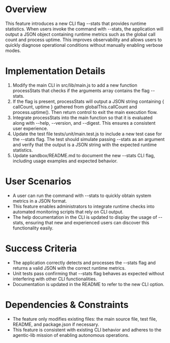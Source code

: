 # Overview
This feature introduces a new CLI flag --stats that provides runtime statistics. When users invoke the command with --stats, the application will output a JSON object containing runtime metrics such as the global call count and process uptime. This improves observability and allows users to quickly diagnose operational conditions without manually enabling verbose modes.

# Implementation Details
1. Modify the main CLI in src/lib/main.js to add a new function processStats that checks if the arguments array contains the flag --stats.
2. If the flag is present, processStats will output a JSON string containing { callCount, uptime } gathered from globalThis.callCount and process.uptime(). Then return control to exit the main execution flow.
3. Integrate processStats into the main function so that it is evaluated along with --help, --version, and --digest. This ensures a consistent user experience.
4. Update the test file tests/unit/main.test.js to include a new test case for the --stats flag. The test should simulate passing --stats as an argument and verify that the output is a JSON string with the expected runtime statistics.
5. Update sandbox/README.md to document the new --stats CLI flag, including usage examples and expected behavior.

# User Scenarios
- A user can run the command with --stats to quickly obtain system metrics in a JSON format.
- This feature enables administrators to integrate runtime checks into automated monitoring scripts that rely on CLI output.
- The help documentation in the CLI is updated to display the usage of --stats, ensuring that new and experienced users can discover this functionality easily.

# Success Criteria
- The application correctly detects and processes the --stats flag and returns a valid JSON with the correct runtime metrics.
- Unit tests pass confirming that --stats flag behaves as expected without interfering with other CLI functionalities.
- Documentation is updated in the README to refer to the new CLI option.

# Dependencies & Constraints
- The feature only modifies existing files: the main source file, test file, README, and package.json if necessary.
- This feature is consistent with existing CLI behavior and adheres to the agentic-lib mission of enabling autonomous operations.
